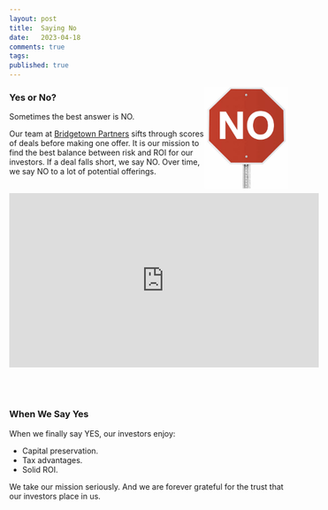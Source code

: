 ```yaml
---
layout: post
title:  Saying No
date:   2023-04-18
comments: true
tags: 
published: true
---
```

<img src="/images/stop_sign_no.jpg" align="right" width="150" padding="10" alt="Saying NO" title="Saying NO" /> 

### Yes or No?

Sometimes the best answer is NO.

Our team at [Bridgetown Partners](https://BridgetownPartners.com) sifts through scores of deals before making one offer. It is our mission to find the best balance between risk and ROI for our investors. If a deal falls short, we say NO. Over time, we say NO to a lot of potential offerings.
<br/>&nbsp;<br/>

<!--more-->

<iframe width="560" height="315" src="https://www.youtube.com/embed/R8w3S4l3otY" title="YouTube video player" frameborder="0" allow="accelerometer; autoplay; clipboard-write; encrypted-media; gyroscope; picture-in-picture; web-share" allowfullscreen></iframe>

<br/>&nbsp;<br/>
### When We Say Yes

When we finally say YES, our investors enjoy:

* Capital preservation. 
* Tax advantages. 
* Solid ROI.

We take our mission seriously. And we are forever grateful for the trust that our investors place in us.
 
